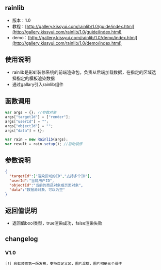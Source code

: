 ## rainlib

* 版本：1.0
* 教程：[http://gallery.kissyui.com/rainlib/1.0/guide/index.html](http://gallery.kissyui.com/rainlib/1.0/guide/index.html)
* demo：[http://gallery.kissyui.com/rainlib/1.0/demo/index.html](http://gallery.kissyui.com/rainlib/1.0/demo/index.html)

## 使用说明
  * rainlib是彩虹装修系统的前端渲染包，负责从后端加载数据，在指定的区域选择指定的模板渲染数据
  * 通过gallary引入rainlib组件
## 函数调用
``` javascript
var args = {}; //参数对象
args["targetId"] = ["render"];
args["userId"] = "";
args["objectId"] = "";
args["data"] = {};

var rain = new Rainlib(args);
var result = rain.setup(); //启动装修
```
## 参数说明
``` json
{ 
  "targetId":["渲染区域的ID","支持多个ID"],
  "userId":"当前用户ID",
  "objectId":"当前的商品对象或页面对象",
  "data":"数据源对象，可以为空"
}
```
## 返回值说明
* 返回值bool类型，true渲染成功，false渲染失败


## changelog

### V1.0

    [!] 彩虹装修第一版发布，支持自定义区，图片混排，图片相册三个组件



